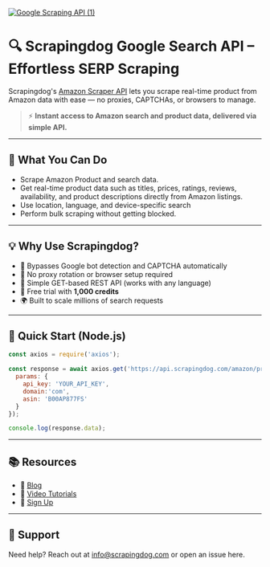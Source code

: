 [![Google Scraping API (1)](https://www.scrapingdog.com/wp-content/uploads/2025/05/SERP-API-2.png)](https://www.scrapingdog.com/amazon-scraper-api/) 


# 🔍 Scrapingdog Google Search API – Effortless SERP Scraping

Scrapingdog's [Amazon Scraper API](https://www.scrapingdog.com/amazon-scraper-api/) lets you scrape real-time product from Amazon data with ease — no proxies, CAPTCHAs, or browsers to manage.

> ⚡ **Instant access to Amazon search and product data, delivered via simple API.**

---

## 🚀 What You Can Do

- Scrape Amazon Product and search data.
- Get real-time product data such as titles, prices, ratings, reviews, availability, and product descriptions directly from Amazon listings.
- Use location, language, and device-specific search
- Perform bulk scraping without getting blocked.

---

## 💡 Why Use Scrapingdog?

- 🧠 Bypasses Google bot detection and CAPTCHA automatically
- 🔐 No proxy rotation or browser setup required
- 🧰 Simple GET-based REST API (works with any language)
- 💸 Free trial with **1,000 credits**
- 🌍 Built to scale millions of search requests

---

## 🧪 Quick Start (Node.js)

```js
const axios = require('axios');

const response = await axios.get('https://api.scrapingdog.com/amazon/product', {
  params: {
    api_key: 'YOUR_API_KEY',
    domain:'com',
    asin: 'B00AP877FS'
  }
});

console.log(response.data);
```

---

## 📚 Resources

- 🔗 [Blog](https://www.scrapingdog.com/blog/)
- 🎥 [Video Tutorials](https://www.scrapingdog.com/video-tutorials-and-tips/)
- 🔐 [Sign Up](https://api.scrapingdog.com/register)

---

## 🙌 Support

Need help? Reach out at [info@scrapingdog.com](mailto:info@scrapingdog.com) or open an issue here.


